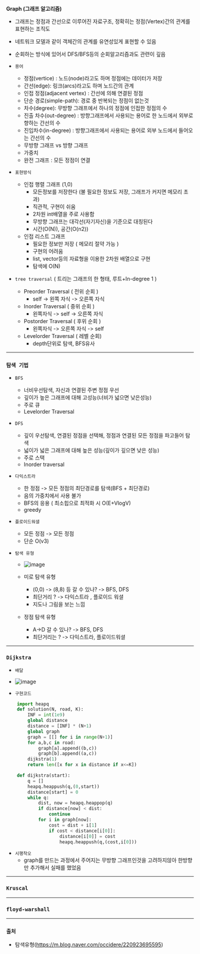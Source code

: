 **Graph (그래프 알고리즘)**  
- 그래프는 정점과 간선으로 이루어진 자료구조, 정확히는 정점(Vertex)간의 관계를 표현하는 조직도
- 네트워크 모델과 같이 객체간의 관계를 유연성있게 표현할 수 있음 
- 순회하는 방식에 있어서 DFS/BFS등의 순회알고리즘과도 관련이 깊음

- `용어`
  - 정점(vertice) : 노드(node)라고도 하며 정점에는 데이터가 저장
  - 간선(edge): 링크(arcs)라고도 하며 노드간의 관계
  - 인접 정점(adjacent vertex) : 간선에 의해 연결된 정점
  - 단순 경로(simple-path): 경로 중 반복되는 정점이 없는것
  - 차수(degree): 무방향 그래프에서 하나의 정점에 인접한 정점의 수
  - 진출 차수(out-degree) : 방향그래프에서 사용되는 용어로 한 노드에서 외부로 향하는 간선의 수
  - 진입차수(in-degree) : 방향그래프에서 사용되는 용어로 외부 노드에서 들어오는 간선의 수
  - 무방향 그래프 vs 방향 그래프
  - 가중치
  - 완전 그래프 : 모든 정점이 연결

- `표현방식`
  - 인접 행렬 그래프 (1,0)
      - 모든정보를 저장한다 (불 필요한 정보도 저장, 그래프가 커지면 메모리 초과)
      - 직관적, 구현이 쉬움
      - 2차원 int배열을 주로 사용함
      - 무방향 그래프는 대각선(자기자신)을 기준으로 대칭된다
      - 시간(O(N)), 공간(O(n2))
  - 인접 리스트 그래프
      - 필요한 정보만 저장 ( 메모리 절약 가능 )
      - 구현의 어려움
      - list, vector등의 자료형을 이용한 2차원 배열으로 구현
      - 탐색에 O(N)


- `tree traversal` ( 트리는 그래프의 한 형태, 루트+In-degree 1 )
  - Preorder Traversal ( 전위 순회 )
      - self -> 왼쪽 자식 -> 오른쪽 자식
  - Inorder Traversal ( 중위 순회 )
      - 왼쪽자식 -> self -> 오른쪽 자식
  - Postorder Traversal ( 후위 순회 )
      - 왼쪽자식 -> 오른쪽 자식 -> self
  - Levelorder Traversal ( 레벨 순회)
      - depth단위로 탐색, BFS유사


---------------------------------------
### `탐색 기법`

 - `BFS`
    - 너비우선탐색, 자신과 연결된 주변 정점 우선
    - 깊이가 높은 그래프에 대해 고성능(너비가 넓으면 낮은성능)
    - 주로 큐
    - Levelorder Traversal
 
 - `DFS`
   - 깊이 우선탐색, 연결된 정점을 선택해, 정점과 연결된 모든 정점을 파고들어 탐색
   - 넓이가 넓은 그래프에 대해 높은 성능(깊이가 깊으면 낮은 성능)
   - 주로 스택
   - Inorder traversal

   
 - `다익스트라`
   - 한 정점 -> 모든 정점의 최단경로를 탐색(BFS + 최단경로)
   - 음의 가중치에서 사용 불가
   - BFS의 응용 ( 최소힙으로 최적화 시 O(E+VlogV)
   - greedy

 - `플로이드워셜`
   - 모든 정점 -> 모든 정점
   - 단순 O(v3)

 - `탐색 유형` 
    - ![image](https://user-images.githubusercontent.com/15559593/131234254-db675d2f-7815-45f3-afd0-b320f34923a4.png)

    - 미로 탐색 유형
      - (0,0) -> (8,8) 등 갈 수 있나? ->  BFS, DFS
      - 최단거리 ? -> 다익스트라 , 플로이드 워셜
      - 지도나 그림을 보는 느낌
    - 정점 탐색 유형
      - A->D 갈 수 있나? -> BFS, DFS
      - 최단거리는 ? -> 다익스트라, 플로이드워셜


---------------------------------------
### `Dijkstra` 

  - `배달`

  - ![image](https://user-images.githubusercontent.com/15559593/132130114-82847bff-3cdf-4f1c-a6a6-d3ee31514802.png)
  
  - `구현코드`
  ```Python
      import heapq
      def solution(N, road, K):
          INF = int(1e9)
          global distance
          distance = [INF] * (N+1)
          global graph
          graph = [[] for i in range(N+1)]
          for a,b,c in road:
              graph[a].append((b,c))
              graph[b].append((a,c))
          dijkstra(1)
          return len([x for x in distance if x<=K])

      def dijkstra(start):
          q = []
          heapq.heappush(q,(0,start))
          distance[start] = 0
          while q:
              dist, now = heapq.heappop(q)
              if distance[now] < dist:
                  continue
              for i in graph[now]:
                  cost = dist + i[1]
                  if cost < distance[i[0]]:
                      distance[i[0]] = cost
                      heapq.heappush(q,(cost,i[0]))
   ```
   - `시행착오`
      - graph를 만드는 과정에서 주어지는 무방향 그래프인것을 고려하지않아 한방향만 추가해서 실패를 했었음
      
---------------------------------------
### `Kruscal`
---------------------------------------
### `floyd-warshall ` 
---------------------------------------
### `출처` 
 - 탐색유형(https://m.blog.naver.com/occidere/220923695595)
    
